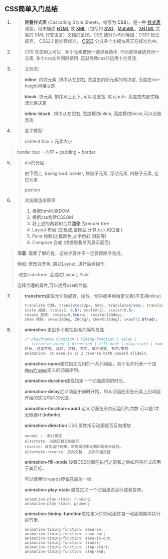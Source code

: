 

## CSS简单入门总结

1. > **层叠样式表** (Cascading Style Sheets，缩写为 **CSS**），是一种 [样式表](https://developer.mozilla.org/zh-CN/docs/DOM/stylesheet) 语言，用来描述 [HTML](https://developer.mozilla.org/zh-CN/docs/HTML) 或 [XML](https://developer.mozilla.org/zh-CN/docs/XML_介绍)（包括如 [SVG](https://developer.mozilla.org/zh-CN/docs/SVG)、[MathML](https://developer.mozilla.org/zh-CN/docs/Web/MathML)、[XHTML](https://developer.mozilla.org/zh-CN/docs/XHTML) 之类的 XML 分支语言）文档的呈现。CSS 被分为不同等级：CSS1 现已废弃， CSS2.1 是推荐标准， [CSS3](https://developer.mozilla.org/zh-CN/docs/CSS/CSS3) 分成多个小模块且正在标准化中。

   

2. > CSS 在使用上可以 , 多个元素被同一选择器选中, 不同选择器选择同一元素, 多个css文件同时使用. 这就导致css的运用十分灵活.

   

3. >文档流: 
   >
   >**inline**: 内联元素, 排序从左到右, 宽度由内部元素的和决定, 高度由line-height间接决定.
   >
   >**block**: 块元素, 排序从上到下, 可以设置宽, 默认auto. 高度由内部文档流元素决定
   >
   >**inline-block** :  排序从左到右, 宽度模仿inline, 高度模仿block,可以设置宽高.

4. > 盒子模型:
   
   
   
   > content box = 元素大小
>
   > border box =  内容 + padding + border
   
   
   
5. > div的分层 : 
   >
   > 由下而上, backgroud. border, 块级子元素, 浮动元素, 内联子元素, 定位元素
   >
   > positon

   
   
6. > 浏览器渲染原理
   >
   > 1. 根据html构建DOM
   > 2. 根据css构建CSSOM
   > 3. 将上述的两颗树合并**渲染** 为render  tree
   > 4. Layout 布局 (文档流,盒模型,计算大小,和位置 )
   > 5. Paint 绘制(边框颜色,文字色彩,阴影等)
   > 6. Compose 合成 (根据层叠关系展示画面)
>
   > **注意**: 需要了解的是，这些步骤并不一定要按顺序完成。 
   >
   >  例如:  修改背景色, 跳过Layout, 进行后续操作;
   >
   > ​           改变transform, 会跳过Layout, Paint
   >
   > 选择合适的属性,可以提高css的性能.
   
   
   
7. > **transform**属性允许你旋转，缩放，倾斜或平移给定元素(不支持inline)
   >
   > ```css
   > translate 位移: translate(12px, 50%); translateX(2em); translateY(3in);
   > scale 缩放: scale(2, 0.5); scaleX(2); scaleY(0.5);
   > rotate 旋转: rotate(0.5turn); rotate(180deg);
   > skew 倾斜: skew(30deg, 20deg); skewX(30deg); skewY(1.07rad);
   > ```

8. > **animation** 是由多个属性组合的简写属性.
   >
   > ```css
   > /* @keyframes duration | timing-function | delay |
   >    iteration-count | direction | fill-mode | play-state | name */
   > 时长, 过渡方式, 延时, 次数, 方向, 填充模式, 暂停/重启
   > animation: 3s ease-in 1s 2 reverse both paused slidein;
   > ```
   >
   > 
   >
   > **animation-name**属性指定应用的一系列动画，每个名称代表一个由[`@keyframes`](https://developer.mozilla.org/zh-CN/docs/Web/CSS/@keyframes)定义的动画序列。
   >
   > **animation-duration**属性指定一个动画周期的时长。
   >
   > **animation-delay**定义动画于何时开始，即从动画应用在元素上到动画开始的这段时间的长度。
   >
   > **animation-iteration-count**   定义动画在结束前运行的次数 可以是1次 无限循环(**infinite**)
   >
   > **animation-direction** CSS 属性指示动画是否反向播放
   >
   > ```
   > normal :  默认属性
   > alternate: 动画交替反向运行
   > reverse: 反向运行动画，每周期结束动画由尾到头运行。
   > alternate-reverse: 反向交替， 反向开始交替
   > ```
   >
   > **animation-fill-mode** 设置CSS动画在执行之前和之后如何将样式应用于其目标。
   >
   > 可以使用forwards停留在最后一帧.
   >
   > **animation-play-state** 属性定义一个动画是否运行或者暂停。
   >
   > ```
   > animation-play-state: running;
   > animation-play-state: paused;
   > ```
   >
   > 
   >
   > **animation-timing-function**属性定义CSS动画在每一动画周期中执行的节奏. 
   >
   > ```
   > animation-timing-function: ease-in;
   > animation-timing-function: ease-out;
   > animation-timing-function: ease-in-out;
   > animation-timing-function: linear;
   > animation-timing-function: step-start;
   > animation-timing-function: step-end;
   > ```